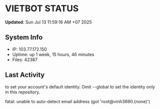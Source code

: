 # VIETBOT STATUS
**Updated**: Sun Jul 13 11:59:16 AM +07 2025

## System Info
- IP: 103.77.172.150
- Uptime: up 1 week, 15 hours, 46 minutes
- Files: 42387

## Last Activity

to set your account's default identity.
Omit --global to set the identity only in this repository.

fatal: unable to auto-detect email address (got 'root@vinh3690.(none)')

